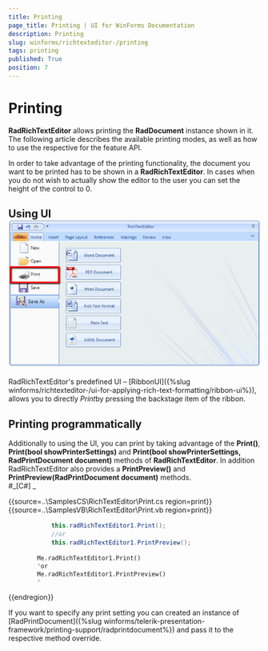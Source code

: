 ```yaml
---
title: Printing
page_title: Printing | UI for WinForms Documentation
description: Printing
slug: winforms/richtexteditor-/printing
tags: printing
published: True
position: 7
---
```


# Printing



__RadRichTextEditor__ allows printing the __RadDocument__ instance shown in it. The following article describes the
        available printing modes, as well as how to use the respective for the feature API.
      

In order to take advantage of the printing functionality, the document you want to be printed has to be shown in a __RadRichTextEditor__. In
        cases when you do not wish to actually show the editor to the user you can set the height of the control to 0.
      

## Using UI![richtexteditor-printing 001](images/richtexteditor-printing001.png)

RadRichTextEditor's predefined UI – [RibbonUI]({%slug winforms/richtexteditor-/ui-for-applying-rich-text-formatting/ribbon-ui%}), allows you to
          directly *Print*by pressing the backstage item of the ribbon.
        

## Printing programmatically

Additionally to using the UI, you can print by taking advantage of the __Print()__,
          __Print(bool showPrinterSettings)__ and __Print(bool showPrinterSettings, RadPrintDocument document)__ methods of
          __RadRichTextEditor__. In addition RadRichTextEditor also provides a __PrintPreview()__ and 
          __PrintPreview(RadPrintDocument document)__ methods.         
        #_[C#] _

	



{{source=..\SamplesCS\RichTextEditor\Print.cs region=print}} 
{{source=..\SamplesVB\RichTextEditor\Print.vb region=print}} 

````C#
            this.radRichTextEditor1.Print();
            //or
            this.radRichTextEditor1.PrintPreview();
````
````VB.NET
        Me.radRichTextEditor1.Print()
        'or
        Me.radRichTextEditor1.PrintPreview()
        '
````

{{endregion}} 




If you want to specify any print setting you can created an instance of [RadPrintDocument]({%slug winforms/telerik-presentation-framework/printing-support/radprintdocument%}) and 
        pass it to the respective method override.
        

